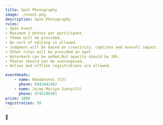 ```yaml
---
title: Spot Photography
image: ./event.png
description: Spot Photography
rules: 
- Open event
- Maximum 3 photos per participant.
- Theme will be provided.
- No sort of editing is allowed.
- Judgment will be based on creativity, captions and overall impact.
- Other rules will be provided on spot
- Watermark can be added.But opacity should be 30%.
- Photos should not be overexposed.
- Online and offline registrations are allowed.

eventHeads:
    - name: Nandanunni (CS)
      phone: 8943441402
    - name: Jaimy Mariya Sunny(CS)
      phone: 9745296301
prize: 1000
registration: 50
---
```

📸